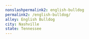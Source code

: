 ```yaml
---
﻿nonslashpermalink2: english-bulldog
permalink2: /english-bulldog/
alley: English Bulldog
city: Nashville
state: Tennessee
---
```

